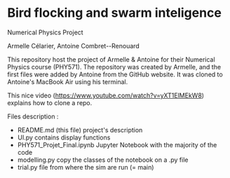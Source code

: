 # Bird flocking and swarm inteligence
Numerical Physics Project

Armelle Célarier, Antoine Combret--Renouard



This repository host the project of Armelle & Antoine for their Numerical Physics course (PHY571).
The repository was created by Armelle, and the first files were added by Antoine from the GitHub website. It was cloned to Antoine's MacBook Air using his terminal.

This nice video (https://www.youtube.com/watch?v=yXT1ElMEkW8) explains how to clone a repo.


Files description :
- README.md (this file)         project's description
- UI.py                         contains display functions
- PHY571_Projet_Final.ipynb     Jupyter Notebook with the majority of the code
- modelling.py                  copy the classes of the notebook on a .py file
- trial.py                            file from where the sim are run (= main)
